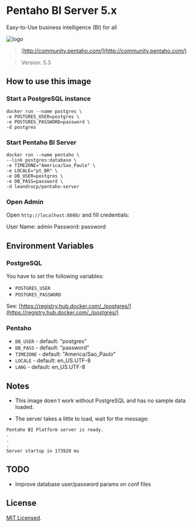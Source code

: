 # Pentaho BI Server 5.x

Easy-to-Use business intelligence (BI) for all

![logo](http://community.pentaho.com/img/logo-pentaho.svg)

> [http://community.pentaho.com/](http://community.pentaho.com/)

> Version: 5.3

## How to use this image

### Start a PostgreSQL instance

``` 
docker run --name postgres \
-e POSTGRES_USER=postgres \
-e POSTGRES_PASSWORD=password \
-d postgres
```

### Start Pentaho BI Server

``` 
docker run --name pentaho \
--link postgres:database \
-e TIMEZONE="America/Sao_Paulo" \
-e LOCALE="pt_BR" \
-e DB_USER=postgres \
-e DB_PASS=password \
-d leandrocp/pentaho-server
```

### Open Admin

Open `http://localhost:8080/` and fill credentials:

User Name: admin
Password: password

## Environment Variables

### PostgreSQL

You have to set the following variables:

* `POSTGRES_USER`
* `POSTGRES_PASSWORD`

See: [https://registry.hub.docker.com/_/postgres/](https://registry.hub.docker.com/_/postgres/)

### Pentaho

* `DB_USER` - default: "postgres"
* `DB_PASS` - default: "password"
* `TIMEZONE` - default: "America/Sao_Paulo"
* `LOCALE` - default: en_US.UTF-8
* `LANG` - default: en_US.UTF-8

## Notes

* This image doen´t work without PostgreSQL and has no sample data loaded.

* The server takes a little to load, wait for the message:
```
Pentaho BI Platform server is ready.
.
.
.
Server startup in 173920 ms
```

## TODO

* Improve database user/password params on conf files

## License

[MIT Licensed](https://github.com/leandrocp/pentaho-server-docker/blob/master/LICENSE.md).
